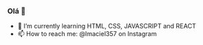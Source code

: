 ### Olá 👋

- 🌱 I’m currently learning HTML, CSS, JAVASCRIPT and REACT 
- 📫 How to reach me: @lmaciel357 on Instagram 
